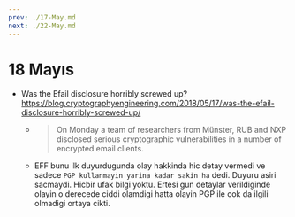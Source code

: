 ```yaml
---
prev: ./17-May.md
next: ./22-May.md
---
```


# 18 Mayıs

- Was the Efail disclosure horribly screwed up? https://blog.cryptographyengineering.com/2018/05/17/was-the-efail-disclosure-horribly-screwed-up/
  - > On Monday a team of researchers from Münster, RUB and NXP disclosed serious cryptographic vulnerabilities in a number of encrypted email clients. 
  - EFF bunu ilk duyurdugunda olay hakkinda hic detay vermedi ve sadece `PGP kullanmayin yarina kadar sakin ha` dedi. Duyuru asiri sacmaydi. Hicbir ufak bilgi yoktu. Ertesi gun detaylar verildiginde olayin o derecede ciddi olamdigi hatta olayin PGP ile cok da ilgili olmadigi ortaya cikti.
